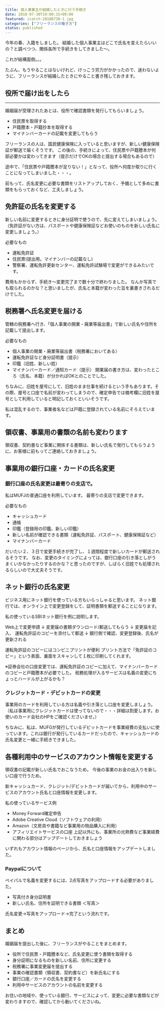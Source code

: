 ```yaml
---
title: 個人事業主が結婚したときに行う手続き
date: 2018-07-30T19:00:31+09:00
featured: icatch-20180730-1.jpg
categories: ["フリーランスの働き方"]
status: published
---
```


今年の春、入籍をしました。
結婚した個人事業主はどこで氏名を変えたらいいの？と調べつつ、関係各所で手続きをしてきました〜。

これが結構面倒。。。

たぶん、もうやることはないけれど、けっこう労力がかかったので、迷わないように、フリーランスが結婚したときにやること書き残しておきます。

## 役所で届け出をしたら
----------

婚姻届が受理されたあとは、役所で確認書類を発行してもらいましょう。

* 住民票を取得する
* 戸籍謄本・戸籍抄本を取得する
* マイナンバーカードの記載を変更してもらう

フリーランスの人は、国民健康保険に入っていると思いますが、新しい健康保険証が郵送で届くそうです。
この後の、手続きによって、住民票や戸籍謄本が何部必要かは変わってきます（提示だけでOKの場合と提出する場合もあるので）

途中で、「住民票や戸籍謄本が足りない！」となって、役所へ何度か取りに行くことになってしまいました・・・。

前もって、氏名変更に必要な書類をリストアップしておく、予備として多めに書類をもらっておくなど、工夫しましょう。

## 免許証の氏名を変更する

新しい名前に変更するときに身分証明で使うので、先に変えてしまいましょう。（免許証がない方は、パスポートや健康保険証などお使いのものを新しい氏名に変更しましょう。）

必要なもの

* 運転免許証
* 住民票(提出用。マイナンバーの記載なし)
* 警察署、運転免許更新センター、運転免許試験場で変更ができるみたいです。

費用もかからず、手続き〜変更完了まで数十分で終わりました。
なんか写真でも取られるのかな？と思いましたが、氏名と本籍が変わった旨を裏書きされるだけでした。

## 税務署へ氏名変更を届ける

管轄の税務署へ行き、「個人事業の開業・廃業等届出書」で新しい氏名や住所を記載して提出します。

必要なもの

* 個人事業の開業・廃業等届出書（税務署においてある）
* 運転免許証など身分証明書（提示）
* 印鑑（旧姓、新しい姓）
* マイナンバーカード／通知カード（提示）
 開業届の書き方は、変わったところ（氏名、本籍）が分かればOKとのことでした。

ちなみに、旧姓を屋号にして、旧姓のまま仕事を続けるという手もあります。その際、屋号と口座で名前が変わってしまうので、確定申告では備考欄に旧姓を屋号として利用していると明記しておくといいそうです。

私は混乱するので、事業者名などは戸籍に登録されている名前にそろえています。

## 領収書、事業用の書類の名前も変わります

領収書、契約書など事業に関係する書類は、新しい氏名で発行してもらうように、お客様に前もってご連絡しておきましょう。

## 事業用の銀行口座・カードの氏名変更

### 銀行口座の氏名変更は最寄りの支店で。

私はMUFJの普通口座を利用しています。
最寄りの支店で変更できます。

必要なもの

* キャッシュカード
* 通帳
* 印鑑（登録用の印鑑、新しい印鑑）
* 新しい名前が確認できる書類（運転免許証、パスポート、健康保険証など）
* マイナンバーカード


だいたい２、３日で変更手続きが完了し、１週間程度で新しいカードが郵送されるそうです。
なお、変更のタイミングによっては、銀行口座の引き落としがうまくいかなかったりするのかな？と思ったのですが、しばらく旧姓でも処理されるらしいので大丈夫そうです。

## ネット銀行の氏名変更

ビジネス用にネット銀行を使っている方もいらっしゃると思います。
ネット銀行では、オンライン上で変更登録をして、証明書類を郵送することになります。

私の使っているSBIネット銀行を例に説明します。

Web上で変更申請
↓
変更届の書類ダウンロード/郵送してもらう
↓
変更届を記入、 運転免許証のコピーを添付して郵送
↓
銀行側で確認、変更登録後、氏名が更新される

運転免許証のコピーにはコンビニプリントが便利
プリント方法で「免許証のコピー」という表面、裏面をスキャンして１枚に印刷してくれます。

※証券会社の口座変更では、運転免許証のコピーに加えて、マイナンバーカードのコピーと戸籍謄本が必要でした。
税務処理が入るサービスは名義の変更にちょっとハードルが上がるかも？

### クレジットカード・デビットカードの変更

事業用のカードを利用している方は名義や引き落とし口座を変更しましょう。（私は事業用にクレジットカードは使ってないので・・・詳細は割愛します。お使いのカード会社のHPをご確認くださいませ。）

ちなみに、私は、MUFGが発行しているデビットカードを事業経費の支払いに使っています。これは銀行が発行しているカードだったので、キャッシュカードの氏名変更と一緒に手続きできました。

## 各種利用中のサービスのアカウント情報を変更する

領収書の記載が新しい氏名でおこなうため。
今後の事業のお金の出入りを新しい口座で行うため。

 新キャッシュカード、クレジット/デビットカードが届いてから、利用中のサービスのアカウント氏名と口座情報を変更します。

 私の使っているサービス例

* Money Forward確定申告
* Adobe Creative Cloud（ソフトウェアの利用）
* Amazon（文房具や書籍など事業用の物品購入に利用）
* アフィリエイトサービスの口座
 上記以外にも、事業所の光熱費など事業経費に関わる部分はアップデートしておきましょう

いずれもアカウント情報のページから、氏名と口座情報をアップデートしました。

### Paypalについて

 ペイパルで名義を変更するには、2点写真をアップロードする必要がありました。

* 写真付き身分証明書
* 新しい氏名、住所を証明できる書類
 ＜写真＞

氏名変更→写真をアップロード→完了という流れです。

## まとめ

婚姻届を提出した後に、フリーランスがやることをまとめます。

* 役所で住民票・戸籍謄本など、氏名変更に使う書類を取得する
* 身分証明になるものを新しい名前、住所に変更する
* 税務署に事業変更届を提出する
* 事業の確認書類（領収書、契約書など）を新氏名にする
* 銀行口座／カードの氏名を変更する
* 利用中サービスのアカウントの名前を変更する


お住いの地域や、使っている銀行、サービスによって、変更に必要な書類などが変わりますので、確認してから動いてくださいね。
